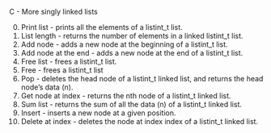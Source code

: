C - More singly linked lists

0. Print list -  prints all the elements of a listint_t list.
1. List length -  returns the number of elements in a linked listint_t list.
2. Add node - adds a new node at the beginning of a listint_t list.
3. Add node at the end - adds a new node at the end of a listint_t list.
4. Free list - frees a listint_t list.
5. Free - frees a listint_t list
6. Pop - deletes the head node of a listint_t linked list, and returns the head node’s data (n).
7. Get node at index -  returns the nth node of a listint_t linked list.
8. Sum list - returns the sum of all the data (n) of a listint_t linked list.
9. Insert -  inserts a new node at a given position.
10. Delete at index - deletes the node at index index of a listint_t linked list.
